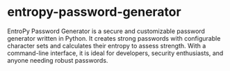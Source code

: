 # entropy-password-generator
EntroPy Password Generator is a secure and customizable password generator written in Python. It creates strong passwords with configurable character sets and calculates their entropy to assess strength. With a command-line interface, it is ideal for developers, security enthusiasts, and anyone needing robust passwords.
